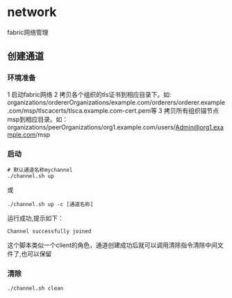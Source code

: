 # network

fabric网络管理

## 创建通道

### 环境准备
1 启动fabric网络
2 拷贝各个组织的tls证书到相应目录下。如: organizations/ordererOrganizations/example.com/orderers/orderer.example.com/msp/tlscacerts/tlsca.example.com-cert.pem等
3 拷贝所有组织锚节点msp到相应目录。如：organizations/peerOrganizations/org1.example.com/users/Admin@org1.example.com/msp

### 启动
```
# 默认通道名称mychannel
./channel.sh up
```
或
```
./channel.sh up -c [通道名称]
```
运行成功,提示如下：
```
Channel successfully joined
```
这个脚本类似一个client的角色，通道创建成功后就可以调用清除指令清除中间文件了,也可以保留

### 清除
```
./channel.sh clean
```

